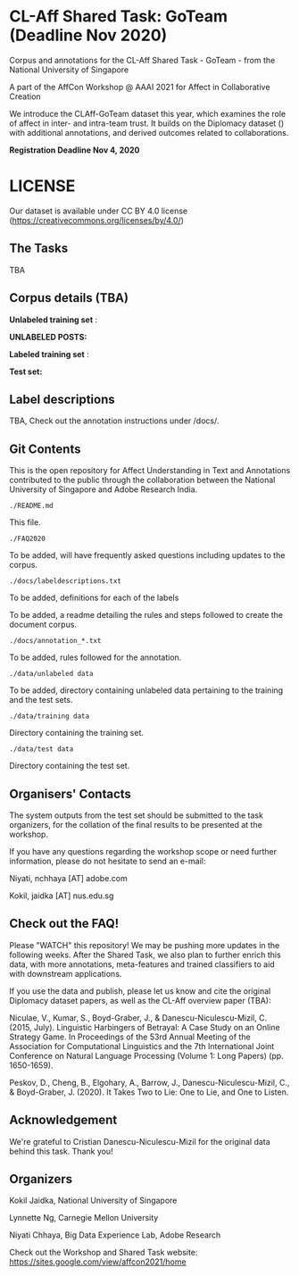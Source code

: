 # CL-Aff Shared Task: GoTeam (Deadline Nov 2020)

Corpus and annotations for the CL-Aff Shared Task - GoTeam - from the National University of Singapore

A part of the AffCon Workshop @ AAAI 2021 for Affect in Collaborative Creation

We introduce the CLAff-GoTeam dataset this year, which examines the role of affect in inter- and intra-team trust. It builds on the Diplomacy dataset () with additional annotations, and derived outcomes related to collaborations.

**Registration Deadline Nov 4, 2020** 

# LICENSE

Our dataset is available under CC BY 4.0 license (https://creativecommons.org/licenses/by/4.0/)

## The Tasks

TBA

## Corpus details (TBA)

**Unlabeled training set** :

**UNLABELED POSTS:** 


**Labeled training set** : 

**Test set:** 


## Label descriptions

TBA, Check out the annotation instructions under /docs/.



## Git Contents

This is the open repository for Affect Understanding in Text and Annotations contributed to the public through the collaboration between the National University of Singapore and Adobe Research India.


    ./README.md
 
This file.


    ./FAQ2020
	
To be added, will have frequently asked questions including updates to the corpus.


    ./docs/labeldescriptions.txt
  
To be added, definitions for each of the labels


To be added, a readme detailing the rules and steps followed to create the document
corpus.
  

    ./docs/annotation_*.txt
  
To be added, rules followed for the annotation.


    ./data/unlabeled data
  
To be added, directory containing unlabeled data pertaining to the training and the test sets.


    ./data/training data
  
Directory containing the training set.


    ./data/test data

Directory containing the test set.



## Organisers' Contacts

The system outputs from the test set should be submitted to the task organizers, for the collation of the final results to be presented at the workshop.

If you have any questions regarding the workshop scope or need further information, please do not hesitate to send an e-mail: 

Niyati, nchhaya [AT] adobe.com

Kokil, jaidka [AT] nus.edu.sg







## Check out the FAQ! 

Please "WATCH" this repository! We may be pushing more updates in the following weeks.
After the Shared Task, we also plan to further enrich this data, with more annotations, meta-features and trained classifiers to aid with downstream applications.

If you use the data and publish, please let us know and cite the original Diplomacy dataset papers, as well as the CL-Aff overview paper (TBA):


Niculae, V., Kumar, S., Boyd-Graber, J., & Danescu-Niculescu-Mizil, C. (2015, July). Linguistic Harbingers of Betrayal: A Case Study on an Online Strategy Game. In Proceedings of the 53rd Annual Meeting of the Association for Computational Linguistics and the 7th International Joint Conference on Natural Language Processing (Volume 1: Long Papers) (pp. 1650-1659).

Peskov, D., Cheng, B., Elgohary, A., Barrow, J., Danescu-Niculescu-Mizil, C., & Boyd-Graber, J. (2020). It Takes Two to Lie: One to Lie, and One to Listen.

## Acknowledgement

We're grateful to Cristian Danescu-Niculescu-Mizil for the original data behind this task. Thank you!


## Organizers

Kokil Jaidka, National University of Singapore

Lynnette Ng, Carnegie Mellon University

Niyati Chhaya, Big Data Experience Lab, Adobe Research

Check out the Workshop and Shared Task website: <a>https://sites.google.com/view/affcon2021/home</a>



